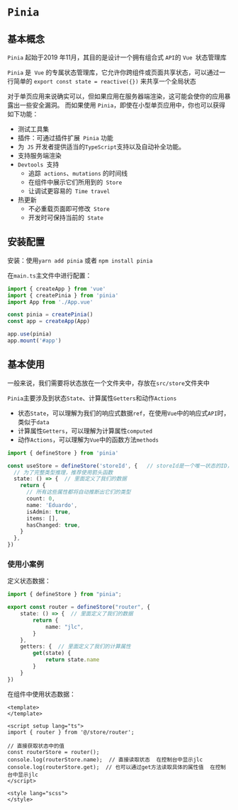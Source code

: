 # `Pinia`

## 基本概念

`Pinia` 起始于2019 年11月，其目的是设计一个拥有组合式 `API`的 `Vue `状态管理库

`Pinia` 是` Vue` 的专属状态管理库，它允许你跨组件或页面共享状态，可以通过一行简单的 `export const state = reactive({})` 来共享一个全局状态

对于单页应用来说确实可以，但如果应用在服务器端渲染，这可能会使你的应用暴露出一些安全漏洞。 而如果使用 `Pinia`，即使在小型单页应用中，你也可以获得如下功能：

- 测试工具集
- 插件：可通过插件扩展` Pinia` 功能
- 为` JS` 开发者提供适当的` TypeScript `支持以及自动补全功能。
- 支持服务端渲染
- `Devtools `支持
  - 追踪` actions`、`mutations` 的时间线
  - 在组件中展示它们所用到的` Store`
  - 让调试更容易的` Time travel`
- 热更新
  - 不必重载页面即可修改` Store`
  - 开发时可保持当前的` State`



## 安装配置

安装：使用`yarn add pinia` 或者 `npm install pinia`

在`main.ts`主文件中进行配置：

```ts
import { createApp } from 'vue'
import { createPinia } from 'pinia'
import App from './App.vue'

const pinia = createPinia()
const app = createApp(App)

app.use(pinia)
app.mount('#app')
```



## 基本使用

一般来说，我们需要将状态放在一个文件夹中，存放在`src/store`文件夹中

`Pinia`主要涉及到状态`State`、计算属性`Getters`和动作`Actions`

- 状态`State`，可以理解为我们的响应式数据`ref`，在使用`Vue`中的响应式`API`时，类似于`data`
- 计算属性`Getters`，可以理解为计算属性`computed`
- 动作`Actions`，可以理解为`Vue`中的函数方法`methods`

```ts
import { defineStore } from 'pinia'

const useStore = defineStore('storeId', {   // storeId是一个唯一状态的ID，供pinia进行管理
  // 为了完整类型推理，推荐使用箭头函数
  state: () => {  // 里面定义了我们的数据 
    return {
      // 所有这些属性都将自动推断出它们的类型
      count: 0,
      name: 'Eduardo',
      isAdmin: true,
      items: [],
      hasChanged: true,
    }
  },
})
```

### 使用小案例

 定义状态数据：

```ts
import { defineStore } from "pinia";

export const router = defineStore("router", {
    state: () => {  // 里面定义了我们的数据 
        return {
            name: "jlc",
        }
    },
    getters: {  // 里面定义了我们的计算属性
        get(state) {
            return state.name
        }
    }
})
```

在组件中使用状态数据：

```vue
<template>
</template>

<script setup lang="ts">
import { router } from '@/store/router';

// 直接获取状态中的值
const routerStore = router();
console.log(routerStore.name);  // 直接读取状态  在控制台中显示jlc
console.log(routerStore.get);  // 也可以通过get方法读取具体的属性值  在控制台中显示jlc
</script>

<style lang="scss">
</style>
```
